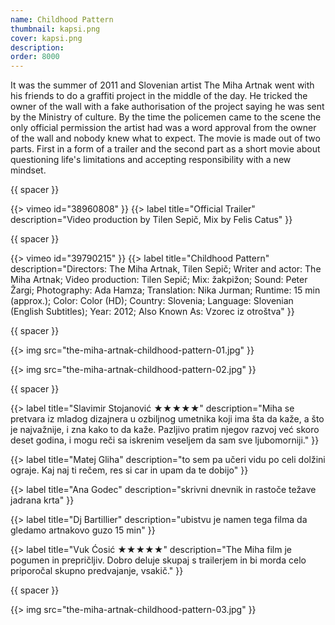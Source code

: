 ```yaml
---
name: Childhood Pattern
thumbnail: kapsi.png
cover: kapsi.png
description: 
order: 8000
---
```


It was the summer of 2011 and Slovenian artist The Miha Artnak went with his friends to do a graffiti project in the middle of the day. He tricked the owner of the wall with a fake authorisation of the project saying he was sent by the Ministry of culture. By the time the policemen came to the scene the only official permission the artist had was a word approval from the owner of the wall and nobody knew what to expect. The movie is made out of two parts. First in a form of a trailer and the second part as a short movie about questioning life's limitations and accepting responsibility with a new mindset.

{{ spacer }}

{{> vimeo id="38960808" }}
{{> label title="Official Trailer" description="Video production by Tilen Sepič, Mix by Felis Catus" }}

{{ spacer }}

{{> vimeo id="39790215" }}
{{> label title="Childhood Pattern" description="Directors: The Miha Artnak, Tilen Sepič; Writer and actor: The Miha Artnak; Video production: Tilen Sepič; Mix: žakpižon; Sound: Peter Žargi; Photography: Ada Hamza; Translation: Nika Jurman; Runtime: 15 min (approx.); Color: Color (HD); Country: Slovenia; Language: Slovenian (English Subtitles); Year: 2012; Also Known As: Vzorec iz otroštva" }}

{{ spacer }}

{{> img src="the-miha-artnak-childhood-pattern-01.jpg" }}

{{> img src="the-miha-artnak-childhood-pattern-02.jpg" }}

{{ spacer }}

{{> label title="Slavimir Stojanović ★★★★★" description="Miha se pretvara iz mladog dizajnera u ozbiljnog umetnika koji ima šta da kaže, a što je najvažnije, i zna kako to da kaže. Pazljivo pratim njegov razvoj već skoro deset godina, i mogu reči sa iskrenim veseljem da sam sve ljubomorniji." }}

{{> label title="Matej Gliha" description="to sem pa učeri vidu po celi dolžini ograje. Kaj naj ti rečem, res si car in upam da te dobijo" }}

{{> label title="Ana Godec" description="skrivni dnevnik in rastoče težave jadrana krta" }}

{{> label title="Dj Bartillier" description="ubistvu je namen tega filma da gledamo artnakovo guzo 15 min" }}

{{> label title="Vuk Ćosić ★★★★★" description="The Miha film je pogumen in prepričljiv. Dobro deluje skupaj s trailerjem in bi morda celo priporočal skupno predvajanje, vsakič." }}

{{ spacer }}

{{> img src="the-miha-artnak-childhood-pattern-03.jpg" }}


